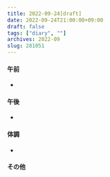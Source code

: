 ```yaml
---
title: 2022-09-24[draft]
date: 2022-09-24T21:00:00+09:00
draft: false
tags: ["diary", ""]
archives: 2022-09
slug: 281051
---
```

#### 午前
- 
#### 午後
- 
#### 体調
- 
#### その他